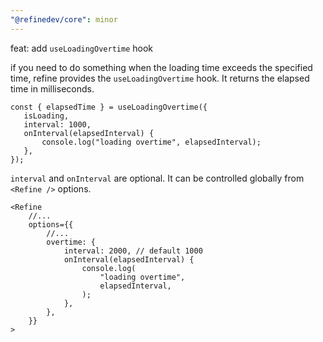 ```yaml
---
"@refinedev/core": minor
---
```


feat: add `useLoadingOvertime` hook

if you need to do something when the loading time exceeds the specified time, refine provides the `useLoadingOvertime` hook. It returns the elapsed time in milliseconds.

```tsx
const { elapsedTime } = useLoadingOvertime({
   isLoading,
   interval: 1000,
   onInterval(elapsedInterval) {
       console.log("loading overtime", elapsedInterval);
   },
});
```

`interval` and `onInterval` are optional. It can be controlled globally from `<Refine />` options.

```tsx
<Refine
    //...
    options={{
        //...
        overtime: {
            interval: 2000, // default 1000
            onInterval(elapsedInterval) {
                console.log(
                    "loading overtime",
                    elapsedInterval,
                );
            },
        },
    }}
>
```